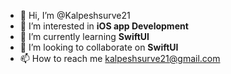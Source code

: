 - 👋 Hi, I’m @Kalpeshsurve21
- 👀 I’m interested in **iOS app Development**
- 🌱 I’m currently learning **SwiftUI**
- 💞️ I’m looking to collaborate on **SwiftUI**
- 📫 How to reach me kalpeshsurve21@gmail.com

<!---
Kalpeshsurve21/Kalpeshsurve21 is a ✨ special ✨ repository because its `README.md` (this file) appears on your GitHub profile.
You can click the Preview link to take a look at your changes.
--->
